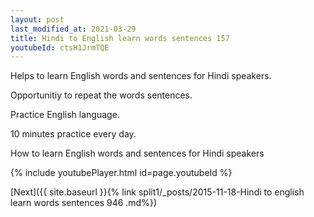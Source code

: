 ```yaml
---
layout: post
last_modified_at: 2021-03-29
title: Hindi to English learn words sentences 157 
youtubeId: ctsH1JrmTQE
---
```

 
 
Helps to learn English words and sentences for Hindi speakers.

Opportunitiy to repeat the words sentences. 

Practice English language. 
 
10 minutes practice every day. 
 
How to learn English words and sentences for Hindi speakers 
 
{% include youtubePlayer.html id=page.youtubeId %}
 
 
[Next]({{ site.baseurl }}{% link  split1/_posts/2015-11-18-Hindi to english learn words sentences 946 .md%})
 
